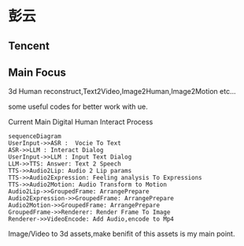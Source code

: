 # 彭云
## Tencent
## Main Focus
3d Human reconstruct,Text2Video,Image2Human,Image2Motion etc...

some useful codes for better work with ue.

Current Main Digital Human Interact Process
```mermaid
sequenceDiagram
UserInput->>ASR :  Vocie To Text
ASR->>LLM : Interact Dialog
UserInput->>LLM : Input Text Dialog
LLM->>TTS: Answer: Text 2 Speech
TTS->>Audio2Lip: Audio 2 Lip params
TTS->>Audio2Expression: Feeling analysis To Expressions
TTS->>Audio2Motion: Audio Transform to Motion
Audio2Lip->>GroupedFrame: ArrangePrepare
Audio2Expression->>GroupedFrame: ArrangePrepare
Audio2Motion->>GroupedFrame: ArrangePrepare
GroupedFrame->>Renderer: Render Frame To Image
Renderer->>VideoEncode: Add Audio,encode to Mp4
```

Image/Video to 3d assets,make benifit of this assets is my main point.
